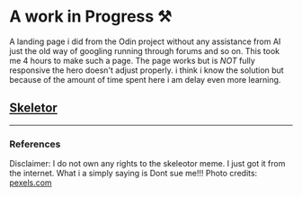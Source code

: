 # A work in Progress ⚒️

A landing page i did from the Odin project without any assistance from AI just the old way of googling running through forums and so on. This took me 4 hours to make such a page.
The page works but is *NOT* fully responsive the hero doesn't adjust properly. i think i know the solution but because of the amount of time spent here i am delay even more learning.

[Skeletor](https://us-tuna-sounds-images.voicemod.net/a61aa067-1c2e-4f8f-aad9-acc2deadc906-1690045939460.jpg)
---

---
### References

Disclaimer: I do not own any rights to the skeleotor meme. I just got it from the internet. What i a simply saying is Dont sue me!!!
Photo credits: [pexels.com](https://www.pexels.com/photo/white-and-grey-basketball-jersey-uniform-71103/)
